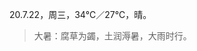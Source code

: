 <link href="../../css/style.css" rel="stylesheet" type="text/css" />

<span class="fzzy">20.7.22，周三，34℃／27℃，晴。

> 大暑：腐草为蠲，土润溽暑，大雨时行。

